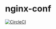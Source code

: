 # nginx-conf
[![CircleCI](https://circleci.com/gh/fabregas4you/nginx-conf.svg?style=svg)](https://circleci.com/gh/fabregas4you/nginx-conf)

